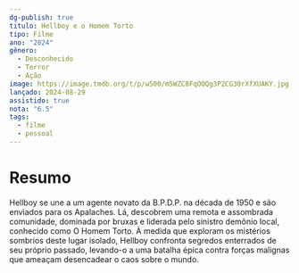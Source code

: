 ```yaml
---
dg-publish: true
titulo: Hellboy e o Homem Torto
tipo: Filme
ano: "2024"
gênero:
  - Desconhecido
  - Terror
  - Ação
image: https://image.tmdb.org/t/p/w500/m5WZC8FqOOQg3P2CG30rXfXUAKY.jpg
lançado: 2024-08-29
assistido: true
nota: "6.5"
tags:
  - filme
  - pessoal
---
```

# Resumo
Hellboy se une a um agente novato da B.P.D.P. na década de 1950 e são enviados para os Apalaches. Lá, descobrem uma remota e assombrada comunidade, dominada por bruxas e liderada pelo sinistro demônio local, conhecido como O Homem Torto. À medida que exploram os mistérios sombrios deste lugar isolado, Hellboy confronta segredos enterrados de seu próprio passado, levando-o a uma batalha épica contra forças malignas que ameaçam desencadear o caos sobre o mundo.
